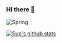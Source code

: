 ### Hi there 👋

<img alt="Spring" src ="https://img.shields.io/badge/-Spring-blue.svg?style=plastic&logo=appveyor&logoColor=black"/>


[![Sup's github stats](https://github-readme-stats.vercel.app/api?username=LHS-11&count_private=true&show_icons=true&theme=nightowl)](https://github.com/anuraghazra/github-readme-stats)
